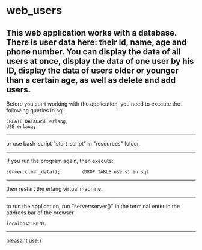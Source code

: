 web_users
==================================================
This web application works with a database. 
There is user data here: their id, name, age and phone number. 
You can display the data of all users at once, display the data of one user by his ID, display the data of users older or younger than a certain age, as well as delete and add users.
------------------------------------------------
Before you start working with the application, you need to execute the following queries in sql:

	CREATE DATABASE erlang;
	USE erlang;
	
------------------------------------------------	
or use bash-script "start_script" in "resources" folder.

------------------------------------------------
if you run the program again, then execute:

	server:clear_data();		(DROP TABLE users) in sql
	
------------------------------------------------	
then restart the erlang virtual machine.

------------------------------------------------
to run the application, run "server:server()" in the terminal
enter in the address bar of the browser

	localhost:8070.
------------------------------------------------
pleasant use:)
